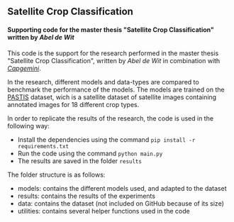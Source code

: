 ## Satellite Crop Classification
#### Supporting code for the master thesis "Satellite Crop Classification" written by _Abel de Wit_

This code is the support for the research performed in the master thesis "Satellite Crop Classification", written by _Abel de Wit_ in combination with [_Capgemini_]().

In the research, different models and data-types are compared to benchmark the performance of the models.
The models are trained on the [PASTIS]() dataset, wich is a satellite dataset of satellite images containing annotated images for 18 different crop types. 

In order to replicate the results of the research, the code is used in the following way:
* Install the dependencies using the command `pip install -r requirements.txt`
* Run the code using the command `python main.py`
* The results are saved in the folder `results`

The folder structure is as follows:
* models: contains the different models used, and adapted to the dataset
* results: contains the results of the experiments
* data: contains the dataset (not included on GitHub because of its size)
* utilities: contains several helper functions used in the code